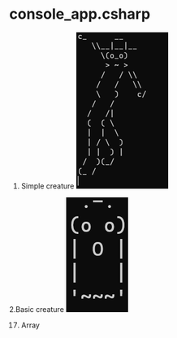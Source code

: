 # console_app.csharp

1. Simple creature
![Simple Creature](simple_creature.png)

2.Basic creature
![Basic Creature](basiccreature.png)

17. Array 



